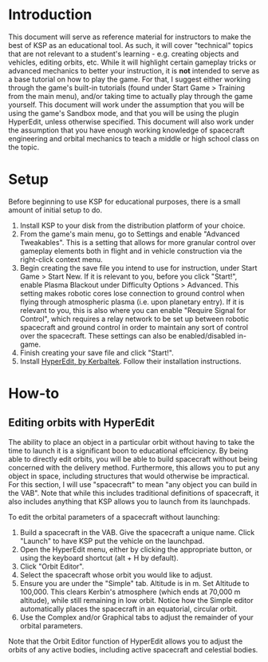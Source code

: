 # Introduction

This document will serve as reference material for instructors to make the best of KSP as an educational tool. As such, it will cover "technical" topics that are not relevant to a student's learning - e.g. creating objects and vehicles, editing orbits, etc. While it will highlight certain gameplay tricks or advanced mechanics to better your instruction, it is **not** intended to serve as a base tutorial on how to play the game. For that, I suggest either working through the game's built-in tutorials (found under Start Game > Training from the main menu), and/or taking time to actually play through the game yourself. This document will work under the assumption that you will be using the game's Sandbox mode, and that you will be using the plugin HyperEdit, unless otherwise specified. This document will also work under the assumption that you have enough working knowledge of spacecraft engineering and orbital mechanics to teach a middle or high school class on the topic.

# Setup

Before beginning to use KSP for educational purposes, there is a small amount of initial setup to do.

1. Install KSP to your disk from the distribution platform of your choice.
2. From the game's main menu, go to Settings and enable "Advanced Tweakables". This is a setting that allows for more granular control over gameplay elements both in flight and in vehicle construction via the right-click context menu.
3. Begin creating the save file you intend to use for instruction, under Start Game > Start New. If it is relevant to you, before you click "Start!", enable Plasma Blackout under Difficulty Options > Advanced. This setting makes robotic cores lose connection to ground control when flying through atmospheric plasma (i.e. upon planetary entry). If it is relevant to you, this is also where you can enable "Require Signal for Control", which requires a relay network to be set up between robotic spacecraft and ground control in order to maintain any sort of control over the spacecraft. These settings can also be enabled/disabled in-game.
4. Finish creating your save file and click "Start!".
5. Install [HyperEdit, by Kerbaltek](https://www.kerbaltek.com/hyperedit). Follow their installation instructions.

# How-to

## Editing orbits with HyperEdit

The ability to place an object in a particular orbit without having to take the time to launch it is a significant boon to educational effciciency. By being able to directly edit orbits, you will be able to build spacecraft without being concerned with the delivery method. Furthermore, this allows you to put any object in space, including structures that would otherwise be impractical. For this section, I will use "spacecraft" to mean "any object you can build in the VAB". Note that while this includes traditional definitions of spacecraft, it also includes anything that KSP allows you to launch from its launchpads.

To edit the orbital parameters of a spacecraft without launching:

1. Build a spacecraft in the VAB. Give the spacecraft a unique name. Click "Launch" to have KSP put the vehicle on the launchpad.
2. Open the HyperEdit menu, either by clicking the appropriate button, or using the keyboard shortcut (alt + H by default).
3. Click "Orbit Editor".
4. Select the spacecraft whose orbit you would like to adjust.
5. Ensure you are under the "Simple" tab. Altitude is in m. Set Altitude to 100,000. This clears Kerbin's atmosphere (which ends at 70,000 m altitude), while still remaining in low orbit. Notice how the Simple editor automatically places the spacecraft in an equatorial, circular orbit.
6. Use the Complex and/or Graphical tabs to adjust the remainder of your orbital parameters.

Note that the Orbit Editor function of HyperEdit allows you to adjust the orbits of any active bodies, including active spacecraft and celestial bodies. 
